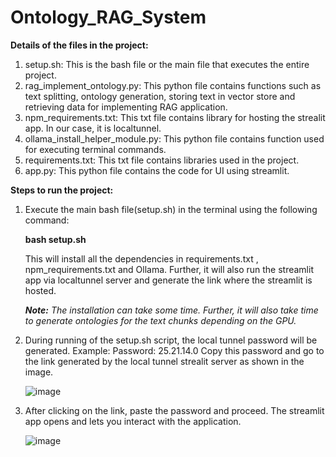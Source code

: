# Ontology_RAG_System

**Details of the files in the project:**

1. setup.sh: This is the bash file or the main file that executes the entire project.
2. rag_implement_ontology.py: This python file contains functions such as text splitting, ontology generation, storing text in vector store and retrieving data for 
   implementing RAG application.
3. npm_requirements.txt: This txt file contains library for hosting the strealit app. In our case, it is localtunnel.
4. ollama_install_helper_module.py: This python file contains function used for executing terminal commands.
5. requirements.txt: This txt file contains libraries used in the project.
6. app.py: This python file contains the code for UI using streamlit.

**Steps to run the project:**

1. Execute the main bash file(setup.sh) in the terminal using the following command:
   
     **bash setup.sh**
   
   This will install all the dependencies in requirements.txt , npm_requirements.txt and Ollama. Further, it will also run the streamlit app via localtunnel server     and generate the link where the streamlit is 
   hosted.
   
   _**Note:** The installation can take some time. Further, it will also take time to generate ontologies for the text chunks depending on the GPU._
   
2. During running of the setup.sh script, the local tunnel password will be generated.
     Example: Password: 25.21.14.0
     Copy this password and go to the link generated by the local tunnel strealit server as shown in the image.
   
     ![image](https://github.com/user-attachments/assets/cde3e3e6-e00d-4d82-89bc-20f101b9ad80)

   
4. After clicking on the link, paste the password and proceed. The streamlit app opens and lets you interact with the application.

   ![image](https://github.com/user-attachments/assets/89574ef9-d1ca-4367-8312-345e66d329ee)

   
